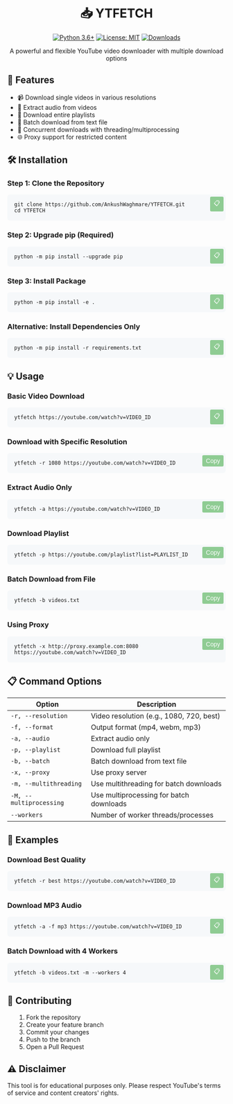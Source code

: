 <div align="center">

# 📥 YTFETCH

[![Python 3.6+](https://img.shields.io/badge/python-3.6+-blue.svg)](https://www.python.org/downloads/)
[![License: MIT](https://img.shields.io/badge/License-MIT-yellow.svg)](https://opensource.org/licenses/MIT)
[![Downloads](https://img.shields.io/badge/downloads-1k%2Fmonth-brightgreen.svg)](https://github.com/yourusername/YTFETCH)

A powerful and flexible YouTube video downloader with multiple download options

</div>

## 🚀 Features

- 📹 Download single videos in various resolutions
- 🎵 Extract audio from videos
- 📑 Download entire playlists
- 📝 Batch download from text file
- 🔄 Concurrent downloads with threading/multiprocessing
- 🌐 Proxy support for restricted content

## 🛠️ Installation

### Step 1: Clone the Repository
<div class="code-block">
<pre><code class="language-bash">git clone https://github.com/AnkushWaghmare/YTFETCH.git
cd YTFETCH</code></pre>
<button class="copy-button" onclick="copyCode(this)">📋</button>
</div>

### Step 2: Upgrade pip (Required)
<div class="code-block">
<pre><code class="language-bash">python -m pip install --upgrade pip</code></pre>
<button class="copy-button" onclick="copyCode(this)">📋</button>
</div>

### Step 3: Install Package
<div class="code-block">
<pre><code class="language-bash">python -m pip install -e .</code></pre>
<button class="copy-button" onclick="copyCode(this)">📋</button>
</div>

### Alternative: Install Dependencies Only
<div class="code-block">
<pre><code class="language-bash">python -m pip install -r requirements.txt</code></pre>
<button class="copy-button" onclick="copyCode(this)">📋</button>
</div>

## 💡 Usage

### Basic Video Download
<div class="code-block">
<pre><code class="language-bash">ytfetch https://youtube.com/watch?v=VIDEO_ID</code></pre>
<button class="copy-button" onclick="copyCode(this)">📋</button>
</div>

### Download with Specific Resolution
<div class="code-block">
<pre><code class="language-bash">ytfetch -r 1080 https://youtube.com/watch?v=VIDEO_ID</code></pre>
<button class="copy-button" onclick="copyCode(this)">Copy</button>
</div>

### Extract Audio Only
<div class="code-block">
<pre><code class="language-bash">ytfetch -a https://youtube.com/watch?v=VIDEO_ID</code></pre>
<button class="copy-button" onclick="copyCode(this)">Copy</button>
</div>

### Download Playlist
<div class="code-block">
<pre><code class="language-bash">ytfetch -p https://youtube.com/playlist?list=PLAYLIST_ID</code></pre>
<button class="copy-button" onclick="copyCode(this)">Copy</button>
</div>

### Batch Download from File
<div class="code-block">
<pre><code class="language-bash">ytfetch -b videos.txt</code></pre>
<button class="copy-button" onclick="copyCode(this)">Copy</button>
</div>

### Using Proxy
<div class="code-block">
<pre><code class="language-bash">ytfetch -x http://proxy.example.com:8080 https://youtube.com/watch?v=VIDEO_ID</code></pre>
<button class="copy-button" onclick="copyCode(this)">Copy</button>
</div>

## 📋 Command Options

| Option | Description |
|--------|-------------|
| `-r, --resolution` | Video resolution (e.g., 1080, 720, best) |
| `-f, --format` | Output format (mp4, webm, mp3) |
| `-a, --audio` | Extract audio only |
| `-p, --playlist` | Download full playlist |
| `-b, --batch` | Batch download from text file |
| `-x, --proxy` | Use proxy server |
| `-m, --multithreading` | Use multithreading for batch downloads |
| `-M, --multiprocessing` | Use multiprocessing for batch downloads |
| `--workers` | Number of worker threads/processes |

## 🎯 Examples

### Download Best Quality
<div class="code-block">
<pre><code class="language-bash">ytfetch -r best https://youtube.com/watch?v=VIDEO_ID</code></pre>
<button class="copy-button" onclick="copyCode(this)">📋</button>
</div>

### Download MP3 Audio
<div class="code-block">
<pre><code class="language-bash">ytfetch -a -f mp3 https://youtube.com/watch?v=VIDEO_ID</code></pre>
<button class="copy-button" onclick="copyCode(this)">📋</button>
</div>

### Batch Download with 4 Workers
<div class="code-block">
<pre><code class="language-bash">ytfetch -b videos.txt -m --workers 4</code></pre>
<button class="copy-button" onclick="copyCode(this)">📋</button>
</div>

## 🤝 Contributing

<div class="contribution-steps">

1. Fork the repository
2. Create your feature branch
3. Commit your changes
4. Push to the branch
5. Open a Pull Request

</div>

## ⚠️ Disclaimer

This tool is for educational purposes only. Please respect YouTube's terms of service and content creators' rights.

<!------------------
    Styles Section
------------------->
<style type="text/css">
/* Hide this section in rendered markdown */
.code-block {
    position: relative;
    margin: 10px 0;
}

.copy-button {
    position: absolute;
    top: 5px;
    right: 5px;
    padding: 5px 8px;
    background-color: #4CAF50;
    color: white;
    border: none;
    border-radius: 3px;
    cursor: pointer;
    opacity: 0.6;
    transition: opacity 0.2s;
    font-size: 14px;
}

.copy-button:hover {
    opacity: 1;
}

.copy-button.copied {
    background-color: #45a049;
}

pre {
    background-color: #f6f8fa;
    padding: 16px;
    border-radius: 6px;
    overflow: auto;
}

.contribution-steps {
    padding-left: 20px;
}
</style>

<!------------------
    Scripts Section
------------------->
<script type="text/javascript">
/* Hide this section in rendered markdown */
function copyCode(button) {
    const pre = button.parentElement.querySelector('pre');
    const code = pre.textContent;
    navigator.clipboard.writeText(code);
    
    button.textContent = '✓';
    button.classList.add('copied');
    setTimeout(() => {
        button.textContent = '📋';
        button.classList.remove('copied');
    }, 2000);
}
</script>

